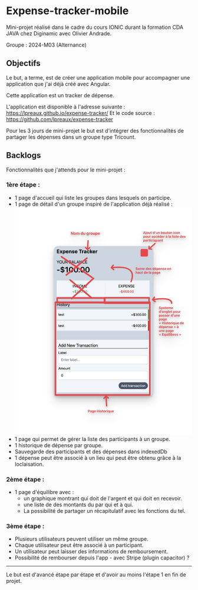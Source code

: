 # Expense-tracker-mobile

Mini-projet réalisé dans le cadre du cours IONIC durant la formation CDA JAVA chez Diginamic avec Olivier Andrade.

Groupe : 2024-M03 (Alternance)

## Objectifs

Le but, a terme, est de créer une application mobile pour accompagner une application que j'ai déjà créé avec Angular.

Cette application est un tracker de dépense.

L'application est disponible à l'adresse suivante : https://lpreaux.github.io/expense-tracker/
Et le code source : https://github.com/lpreaux/expense-tracker

Pour les 3 jours de mini-projet le but est d'intégrer des fonctionnalités de partager les dépenses dans un groupe type Tricount.

## Backlogs

Fonctionnalités que j'attends pour le mini-projet :

### 1ère étape :

- 1 page d'accueil qui liste les groupes dans lesquels on participe.
- 1 page de détail d'un groupe inspiré de l'application déjà réalisé :
  ![](/conception/Modif-depuis-app-existante.png)
- 1 page qui permet de gérer la liste des participants à un groupe.
- 1 historique de dépense par groupe.
- Sauvegarde des participants et des dépenses dans indexedDb
- 1 dépense peut être associé à un lieu qui peut être obtenu grâce à la loclaisation.

### 2ème étape :

- 1 page d'équilibre avec :
  - un graphique montrant qui doit de l'argent et qui doit en recevoir.
  - une liste de des montants du par qui et à qui.
  - La possibilité de partager un récapitulatif avec les fonctions du tel.

### 3ème étape : 

- Plusieurs utilisateurs peuvent utiliser un même groupe.
- Chaque utilisateur peut être associé à un participant.
- Un utilisateur peut laisser des informations de remboursement.
- Possibilité de rembourser depuis l'app - avec Stripe (plugin capacitor) ?

___

Le but est d'avancé étape par étape et d'avoir au moins l'étape 1 en fin de projet.
